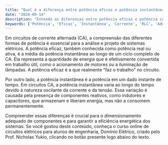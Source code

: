 ```yaml
---
title: "Qual é a diferença entre potência eficaz e potência instantânea em circuitos de corrente alternada?"
date: "2024-09-14"
description: "Entenda as diferenças entre potência eficaz e potência instantânea em circuitos de corrente alternada."
keywords: ['Potência', 'Eficaz', 'Instantânea', 'Corrente', 'RLC', 'Admitância']
---
```


Em circuitos de corrente alternada (CA), a compreensão das diferentes formas de potência é essencial para a análise e projeto de sistemas elétricos. A potência eficaz, também conhecida como potência real ou ativa, é a média da potência instantânea ao longo de um ciclo completo de CA. Ela representa a quantidade de energia que é efetivamente convertida em trabalho útil, como o acionamento de motores ou a iluminação de lâmpadas. A potência eficaz é a que realmente "faz o trabalho" no circuito.

Por outro lado, a potência instantânea é a potência em um dado instante de tempo. Em circuitos CA, a potência instantânea varia ao longo do tempo devido à natureza oscilante da corrente e da tensão. Essa variação é causada pela presença de componentes reativos, como indutores e capacitores, que armazenam e liberam energia, mas não a consomem permanentemente.

Compreender essas diferenças é crucial para o dimensionamento adequado de componentes e para garantir a eficiência energética dos sistemas. Se você gostou deste conteúdo, conheça o curso online de circuitos elétricos para alunos de engenharia, Domínio Elétrico, criado pelo Prof. Nicholas Yukio, clicando no botão presente logo abaixo do texto.